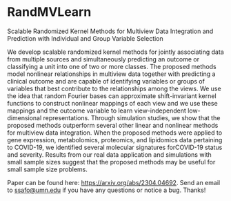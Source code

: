 # RandMVLearn
Scalable Randomized Kernel Methods for Multiview Data Integration and Prediction with Individual and Group Variable Selection

We develop scalable randomized kernel methods for jointly associating data from multiple sources and simultaneously predicting an outcome or classifying a unit into one of two or more classes. The proposed methods model nonlinear relationships in multiview data together with predicting a clinical outcome and are capable of identifying variables or groups of variables that best contribute to the relationships among the views. We use the idea that random Fourier bases can approximate shift-invariant kernel functions to construct nonlinear mappings of each view and we use these mappings and the outcome variable to learn view-independent low-dimensional representations. Through simulation studies, we show that the proposed methods outperform several other linear and nonlinear methods for multiview data integration. When the proposed methods were applied to gene expression, metabolomics, proteomics, and lipidomics data pertaining to COVID-19, we identified several molecular signatures forCOVID-19 status and severity. Results from our real data application and simulations with small sample sizes suggest that the proposed methods may be useful for small sample size problems. 

Paper can be found here: https://arxiv.org/abs/2304.04692. 
Send an email to ssafo@umn.edu if you have any questions or notice a bug. Thanks!
